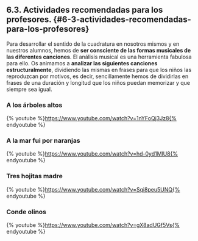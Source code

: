 ## 6.3\. Actividades recomendadas para los profesores. {#6-3-actividades-recomendadas-para-los-profesores}

Para desarrollar el sentido de la cuadratura en nosotros mismos y en nuestros alumnos, hemos de **ser consciente de las formas musicales de las diferentes canciones**. El análisis musical es una herramienta fabulosa para ello. Os animamos a **analizar las siguientes canciones estructuralmente**, dividiendo las mismas en frases para que los niños las reproduzcan por motivos, es decir, sencillamente hemos de dividirlas en frases de una duración y longitud que los niños puedan memorizar y que siempre sea igual.


### A los árboles altos

{% youtube %}https://www.youtube.com/watch?v=1nYFoQj3Jz8{% endyoutube %}

### A la mar fui por naranjas

{% youtube %}https://www.youtube.com/watch?v=hd-0yd1MlU8{% endyoutube %}

### Tres hojitas madre

{% youtube %}https://www.youtube.com/watch?v=Sqi8peu5UNQ{% endyoutube %}

### Conde olinos

{% youtube %}https://www.youtube.com/watch?v=gX8adUGf5Vs{% endyoutube %}
